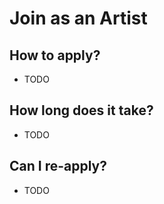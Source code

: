 # Join as an Artist

## How to apply?

- TODO

## How long does it take?

- TODO 

## Can I re-apply?

- TODO
